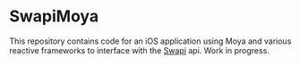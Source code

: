 # SwapiMoya

This repository contains code for an iOS application using Moya and various reactive frameworks to interface with the [Swapi](http://swapi.co/api) api.  Work in progress.
